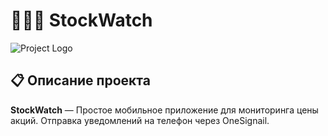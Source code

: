 # 👨‍👦‍👦 StockWatch

![Project Logo](https://iimg.su/s/12/IbpENZjz6iadlhiHZcNENQBwe5dq07SH8hTeJAq3.png)

## 📋 Описание проекта 

**StockWatch** — Простое мобильное приложение для мониторинга цены акций. Отправка уведомлений на телефон через OneSignail.

